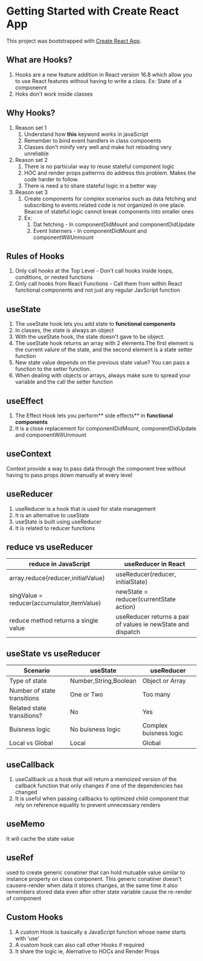 # Getting Started with Create React App

This project was bootstrapped with [Create React App](https://github.com/facebook/create-react-app).

## What are Hooks?
 1. Hooks are a new feature addition in React version 16.8 which allow you to use React features without having to write a class.
 Ex: State of a componennt
 2. Hoks don't work inside classes

## Why Hooks?
 1. Reason set 1
    1. Understand how  **this** keyword works in javaScript
    2. Remember to bind event handlers in class components
    3. Classes don't minify very well and make hot reloading very unreliable
 2. Reason set 2
    1. There is no particular way to reuse stateful component logic
    2. HOC and render props patterrns do address this problem. Makes the code harder to follow.
    3. There is need a to share stateful logic in a better way
3. Reason set 3
    1. Create components for complex scenarios such as data fetching and subscribing to events related code is not organized in one place. Beacse of stateful logic cannot break components into smaller ones
    2. Ex:
        1. Dat fetching - In componentDidMount and componentDidUpdate
        2. Event listerners - In componentDidMount and componentWillUnmount

## Rules of Hooks
 1. Only call hooks at the Top Level - Don't call hooks inside loops, conditions, or nested functions
 2. Only call hooks from React Functions - Call them from within React functional components and not just any regular JavScript function

## useState
 1. The useState hook lets you add state to **functional components**
 2. In classes, the state is always an object
 3. With the useState hook, the state doesn't gave to be object.
 4. The useState hook returns an array with 2 elements.The first element is the current valure of the state, and the second element is a state setter function
 5. New state value depends on the previous state value? You can pass a function to the setter function.
 6. When dealing with objects or arrays, always make sure to spread your variable and the call the setter function

## useEffect
 1. The Effect Hook lets you perform** side effects** in **functional components**
 2. It is a close replacement for componentDidMount, componentDidUpdate and componentWillUnmount

## useContext
 Context provide a way to pass data through the component tree without having to pass props down manually at every level

## useReducer
  1. useReducer is a hook that is used for state management
  2. It is an alternative to useState
  3. useState is built using useReducer
  4. It is related to reducer functions

## reduce vs useReducer
 reduce in JavaScript | useReducer in React
 ------- | -------
 array.reduce(reducer,initialValue) | useReducer(reducer, initialState)
 singValue = reducer(accumulator,itemValue) | newState = reducer(currentState action)
 reduce method returns a single value | useReducer returns a pair of values ie newState and dispatch

## useState vs useReducer
Scenario | useState | useReducer
---------|----------|---------
 Type of state| Number,String,Boolean | Object or Array
 Number of state transitions | One or Two | Too many
 Related state transitions? | No | Yes
 Buisness logic | No buisness logic | Complex buisness logic
 Local vs Global | Local | Global

## useCallback
 1. useCallback us a hook that will return a memoized version of the callback function that only changes if one of the dependencies has changed
 2. It is useful when passing callbacks to optimized child component that rely on reference equality to prevent unnecessary renders

## useMemo
 It will cache the state value

## useRef
 used to create generic conatiner that can hold mutuable value similar to instance property on class component. This generic conatiner doesn't causere-render when data it stores changes, at the same time it also remembers stored data even after other state variable cause the re-render of component

 ## Custom Hooks
  1. A custom Hook is basically a JavaScript function whose name starts with 'use'
  2. A custom hook can also call other Hooks if required
  3. It share the logic ie, Alernative to HOCs and Render Props
 

